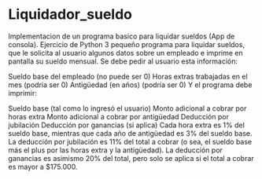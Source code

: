 # Liquidador_sueldo
Implementacion de un programa basico para liquidar sueldos (App de consola). Ejercicio de Python 3
pequeño programa para liquidar sueldos, que le solicita al usuario algunos datos sobre un empleado e imprime en pantalla su sueldo mensual. Se debe pedir al usuario esta información:

Sueldo base del empleado (no puede ser 0)
Horas extras trabajadas en el mes (podría ser 0)
Antigüedad (en años) (podría ser 0)
Y el programa debe imprimir:

Sueldo base (tal como lo ingresó el usuario)
Monto adicional a cobrar por horas extra
Monto adicional a cobrar por antigüedad
Deducción por jubilación
Deducción por ganancias (si aplica)
Cada hora extra es 1% del sueldo base, mientras que cada año de antigüedad es 3% del sueldo base. La deducción por jubilación es 11% del total a cobrar (o sea, el sueldo base más el plus por las horas extra y la antigüedad). La deducción por ganancias es asimismo 20% del total, pero solo se aplica si el total a cobrar es mayor a $175.000.
